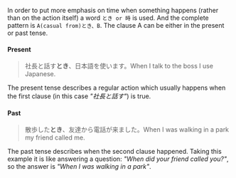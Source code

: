 In order to put more emphasis on time when something happens (rather than on the action itself) a word `とき or 時` is used. And the complete pattern is `A(casual from)とき、B`. The clause A can be either in the present or past tense.

#### Present
>社長と話す**とき**、日本語を使います。When I talk to the boss I use Japanese.

The present tense describes a regular action which usually happens when the first clause (in this case *"社長と話す"*) is true.

#### Past
>散歩した**とき**、友達から電話が来ました。When I was walking in a park my friend called me.

The past tense describes when the second clause happened. Taking this example it is like answering a question: *"When did your friend called you?"*, so the answer is *"When I was walking in a park"*.